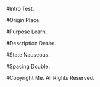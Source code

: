 #Intro
Test.

#Origin
Place.

#Purpose
Learn.

#Description
Desire.

#State
Nauseous.

#Spacing
Double.

#Copyright
Me. All Rights Reserved.
